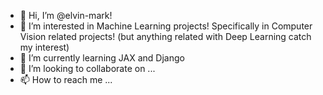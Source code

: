 - 👋 Hi, I’m @elvin-mark! 
- 👀 I’m interested in Machine Learning projects! Specifically in Computer Vision related projects! (but anything related with Deep Learning catch my interest)
- 🌱 I’m currently learning JAX and Django
- 💞️ I’m looking to collaborate on ...
- 📫 How to reach me ...

<!---
elvin-mark/elvin-mark is a ✨ special ✨ repository because its `README.md` (this file) appears on your GitHub profile.
You can click the Preview link to take a look at your changes.
--->
